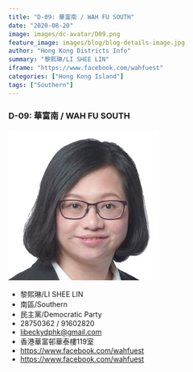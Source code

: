 ```yaml
---
title: "D-09: 華富南 / WAH FU SOUTH"
date: "2020-08-20"
image: images/dc-avatar/D09.png
feature_image: images/blog/blog-details-image.jpg
author: "Hong Kong Districts Info"
summary: "黎熙琳/LI SHEE LIN"
iframe: "https://www.facebook.com/wahfuest"
categories: ["Hong Kong Island"]
tags: ["Southern"]
---
```


### D-09: 華富南 / WAH FU SOUTH  
![](/images/dc-avatar/D09.png)  

 - 黎熙琳/LI SHEE LIN  
 - 南區/Southern  
 - 民主黨/Democratic Party  
 - 28750362 / 91602820  
 - libeckydphk@gmail.com  
 - 香港華富邨華泰樓119室  
 - https://www.facebook.com/wahfuest  
 - https://www.facebook.com/wahfuest
